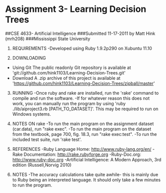 # Assignment 3- Learning Decision Trees
##CSE 4633- Artificial Intelligence
###Submitted 11-17-2011 by Matt Hink (mrh208)
###Mississippi State University

1. REQUIREMENTS
-Developed using Ruby 1.9.2p290 on Xubuntu 11.10

2. DOWNLOADING
- Using Git
  The public readonly Git repository is available at 'git://github.com/hink1103/Learning-Decision-Trees.git'
- Download
  A .zip archive of this project is available at 'https://github.com/hink1103/Learning-Decision-Trees/zipball/master'

3. RUNNING
  -Once ruby and rake are installed, run the 'rake' command to compile and run the software.
  -If for whatever reason this does not work, you can manually run the program by using 'ruby ./lib/aiproject3.rb [PATH_TO_DATASET]'. This may be required to run on Windows systems.

4. NOTES ON rake
  -To run the main program on the assignment dataset (car.data), run "rake exec".
  -To run the main program on the dataset from the textbook, page 700, fig. 18.3, run "rake exec:test".
  -To run the included test suite, run 'rake test'.

5. REFERENCES
  -Ruby Language Home: http://www.ruby-lang.org/en/
  -Rake Documentation: http://rake.rubyforge.org
  -Ruby-Doc.org: http://www.ruby-doc.org
  -Artificial Intelligence: A Modern Approach, 3rd edition (Russell,Norvig 2010)

6. NOTES
  -The accuracy calculations take quite awhile- this is mainly due to Ruby being an interpreted language.  It should only take a few minutes to run the program.
